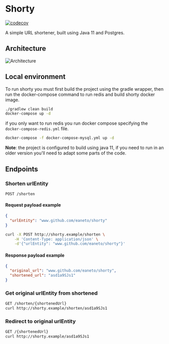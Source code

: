 # Shorty

[![codecov](https://codecov.io/gh/eaneto/shorty/branch/master/graph/badge.svg)](https://codecov.io/gh/eaneto/shorty)

A simple URL shortener, built using Java 11 and Postgres.

## Architecture

![Architecture](./docs/Architecture.png)

## Local environment

To run shorty you must first build the project using the gradle
wrapper, then run the docker-compose command to run redis and build
shorty docker image.

```bash
./gradlew clean build
docker-compose up -d
```

if you only want to run redis you run docker compose specifying the
`docker-compose-redis.yml` file.

```bash
docker-compose -f docker-compose-mysql.yml up -d
```

**Note**: the project is configured to build using java 11, if you
need to run in an older version you'll need to adapt some parts of the code.

## Endpoints

### Shorten urlEntity

```
POST /shorten
```

#### Request payload example

```json
{
  "urlEntity": "www.github.com/eaneto/shorty"
}
```

```bash
curl -X POST http://shorty.example/shorten \
    -H 'Content-Type: application/json' \
    -d'{"urlEntity": "www.github.com/eaneto/shorty"}'
```

#### Response payload example

```json
{
  "original_url": "www.github.com/eaneto/shorty",
  "shortened_url": "asd1a9SJs1"
}
```

### Get original urlEntity from shortened

```bash
GET /shorten/{shortenedUrl}
curl http://shorty.example/shorten/asd1a9SJs1
```

### Redirect to original urlEntity

```bash
GET /{shortenedUrl}
curl http://shorty.example/asd1a9SJs1
```
